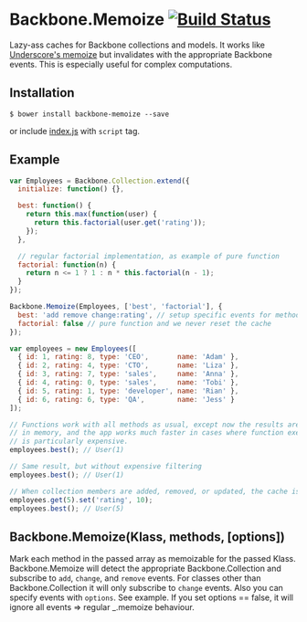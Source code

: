 # Backbone.Memoize [![Build Status](https://circleci.com/gh/activecell/backbone-memoize.png)](https://circleci.com/gh/activecell/backbone-memoize)

  Lazy-ass caches for Backbone collections and models.
  It works like [Underscore's memoize](http://documentcloud.github.io/underscore/#memoize)
  but invalidates with the appropriate Backbone events. This is especially
  useful for complex computations.

## Installation

    $ bower install backbone-memoize --save

  or include [index.js](https://github.com/activecell/backbone-memoize/blob/master/index.js) with `script` tag.

## Example

```js
var Employees = Backbone.Collection.extend({
  initialize: function() {},

  best: function() {
    return this.max(function(user) {
      return this.factorial(user.get('rating'));
    });
  },

  // regular factorial implementation, as example of pure function
  factorial: function(n) {
    return n <= 1 ? 1 : n * this.factorial(n - 1);
  }
});

Backbone.Memoize(Employees, ['best', 'factorial'], {
  best: 'add remove change:rating', // setup specific events for method
  factorial: false // pure function and we never reset the cache
});

var employees = new Employees([
  { id: 1, rating: 8, type: 'CEO',       name: 'Adam' },
  { id: 2, rating: 4, type: 'CTO',       name: 'Liza' },
  { id: 3, rating: 7, type: 'sales',     name: 'Anna' },
  { id: 4, rating: 0, type: 'sales',     name: 'Tobi' },
  { id: 5, rating: 1, type: 'developer', name: 'Rian' },
  { id: 6, rating: 6, type: 'QA',        name: 'Jess' }
]);

// Functions work with all methods as usual, except now the results are stored
// in memory, and the app works much faster in cases where function execution
// is particularly expensive.
employees.best(); // User(1)

// Same result, but without expensive filtering
employees.best(); // User(1)

// When collection members are added, removed, or updated, the cache is reset
employees.get(5).set('rating', 10);
employees.best(); // User(5)
```

## Backbone.Memoize(Klass, methods, [options])

  Mark each method in the passed array as memoizable for the passed Klass.
  Backbone.Memoize will detect the appropriate Backbone.Collection and
  subscribe to `add`, `change`, and `remove` events.
  For classes other than Backbone.Collection it will only subscribe to `change`
  events.
  Also you can specify events with `options`. See example.
  If you set options == false, it will ignore all events => regular _.memoize behaviour.
